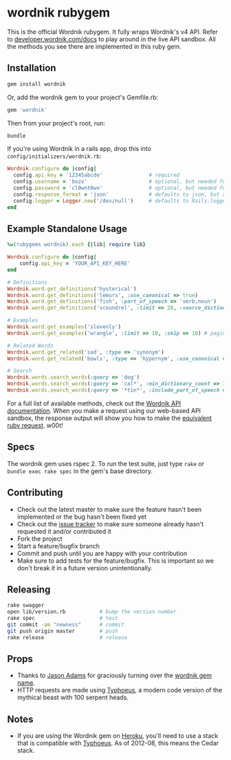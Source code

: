 wordnik rubygem
===============

This is the official Wordnik rubygem. It fully wraps Wordnik's v4 API. Refer to
[developer.wordnik.com/docs](http://developer.wordnik.com/docs) to play around
in the live API sandbox. All the methods you see there are implemented in this
ruby gem.

Installation
------------

```bash
gem install wordnik
```

Or, add the wordnik gem to your project's Gemfile.rb:

```ruby
gem 'wordnik'
```

Then from your project's root, run:

```bash
bundle
```

If you're using Wordnik in a rails app, drop this into `config/initializers/wordnik.rb`:

```ruby
Wordnik.configure do |config|
  config.api_key = '12345abcde'               # required
  config.username = 'bozo'                    # optional, but needed for user-related functions
  config.password = 'cl0wnt0wn'               # optional, but needed for user-related functions
  config.response_format = 'json'             # defaults to json, but xml is also supported
  config.logger = Logger.new('/dev/null')     # defaults to Rails.logger or Logger.new(STDOUT). Set to Logger.new('/dev/null') to disable logging.
end
```

Example Standalone Usage
------------------------

```ruby
%w(rubygems wordnik).each {|lib| require lib}

Wordnik.configure do |config|
	config.api_key = 'YOUR_API_KEY_HERE'
end

# Definitions
Wordnik.word.get_definitions('hysterical')
Wordnik.word.get_definitions('lemurs', :use_canonical => true)
Wordnik.word.get_definitions('fish', :part_of_speech => 'verb,noun')
Wordnik.word.get_definitions('scoundrel', :limit => 20, :source_dictionaries => "ahd,wiktionary,wordnet")

# Examples
Wordnik.word.get_examples('slovenly')
Wordnik.word.get_examples('wrangle', :limit => 10, :skip => 10) # pagination

# Related Words
Wordnik.word.get_related('sad', :type => 'synonym')
Wordnik.word.get_related('bowls', :type => 'hypernym', :use_canonical => true)

# Search
Wordnik.words.search_words(:query => 'dog')
Wordnik.words.search_words(:query => 'cal*', :min_dictionary_count => 3)
Wordnik.words.search_words(:query => '*tin*', :include_part_of_speech => 'verb', :min_length => 5, :max_length => 20)

```

For a full list of available methods, check out the [Wordnik API documentation](http://developer.wordnik.com/docs).
When you make a request using our web-based API sandbox, the response output will show you how to make the
[equivalent ruby request](http://cl.ly/9FQY). w00t!

Specs
-----

The wordnik gem uses rspec 2. To run the test suite, just type `rake` or `bundle exec rake spec` in the gem's base directory.


Contributing
------------

* Check out the latest master to make sure the feature hasn't been implemented or the bug hasn't been fixed yet
* Check out the [issue tracker](http://github.com/wordnik/wordnik-ruby/issues) to make sure someone already hasn't requested it and/or contributed it
* Fork the project
* Start a feature/bugfix branch
* Commit and push until you are happy with your contribution
* Make sure to add tests for the feature/bugfix. This is important so we don't break it in a future version unintentionally.

Releasing
---------

```bash
rake swagger
open lib/version.rb           # bump the version number
rake spec                     # test
git commit -am "newness"      # commit
git push origin master        # push
rake release                  # release
```

Props
-----

* Thanks to [Jason Adams](http://twitter.com/#!/ealdent) for graciously turning
	over the [wordnik gem name](https://rubygems.org/gems/wordnik).
* HTTP requests are made using [Typhoeus](https://github.com/dbalatero/typhoeus),
	a modern code version of the mythical beast with 100 serpent heads.

Notes
-----

* If you are using the Wordnik gem on [Heroku](http://www.heroku.com/), you'll need
  to use a stack that is compatible with [Typhoeus](https://github.com/dbalatero/typhoeus).
  As of 2012-08, this means the Cedar stack.

